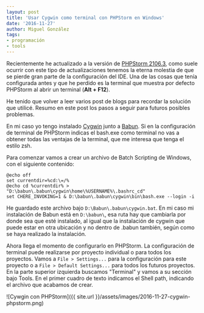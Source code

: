 ```yaml
---
layout: post
title: 'Usar Cygwin como terminal con PHPStorm en Windows'
date: '2016-11-27'
author: Miguel González
tags:
- programación
- tools
---
```


Recientemente he actualizado a la versión de [PHPStorm 2106.3](https://www.jetbrains.com/phpstorm/whatsnew/), como suele
ocurrir con este tipo de actualizaciones tenemos la eterna molestia de que se pierde gran parte de la configuración del
IDE. Una de las cosas que tenía configurada antes y que he perdido es la terminal que muestra por defecto PHPStorm al 
abrir un terminal (**Alt + F12**). 

He tenido que volver a leer varios post de blogs para recordar la solución que utilicé. Resumo en este post los pasos a 
seguir para futuros posibles problemas.

En mi caso yo tengo instalado [Cygwin](https://www.cygwin.com/) junto a [Babun](http://babun.github.io/). Si en la 
configuración de terminal de PHPStorm indicas el bash.exe como terminal no vas a obtener todas las ventajas de la terminal,
que me interesa que tenga el estilo zsh.

Para comenzar vamos a crear un archivo de Batch Scripting de Windows, con el siguiente contenido:

```
@echo off
set currentdir=%cd:\=/%
@echo cd %currentdir% > "D:\babun\.babun\cygwin\home\%USERNAME%\.bashrc_cd"
set CHERE_INVOKING=1 & D:\babun\.babun\cygwin\bin\bash.exe --login -i
```

He guardado este archivo bajo `D:\Babun\.babun\cygwin.bat`. En mi caso mi instalación de Babun está en `D:\babun\`, esa 
ruta hay que cambiarla por donde sea que esté instalado, al igual que la instalación de cygwin que puede estar en otra 
ubicación y no dentro de .babun también, según como se haya realizado la instalación.

Ahora llega el momento de configurarlo en PHPStorm. La configuración de terminal puede realizarse por proyecto individual
o para todos los proyectos. Vamos a `File > Settings...` para la configuración para este proyecto o a 
`File > Default Settings...` para todos los futuros proyectos. En la parte superior izquierda buscamos "Terminal" y 
vamos a su sección bajo Tools. En el primer cuadro de texto indicamos el Shell path, indicando el archivo que acabamos
de crear.

![Cywgin con PHPStorm]({{ site.url }}/assets/images/2016-11-27-cygwin-phpstorm.png)